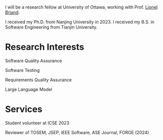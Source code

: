 <!---
---
permalink: /
title: "academicpages is a ready-to-fork GitHub Pages template for academic personal websites"
excerpt: "About me"
author_profile: true
redirect_from: 
  - /about/
  - /about.html
---
-->
I will be a research fellow at University of Ottawa, working with Prof. [Lionel Briand](https://www.lbriand.info).

I received my Ph.D. from Nanjing University in 2023. I received my B.S. in Software Engineering from Tianjin University.


Research Interests
======
Software Quality Assurance

Software Testing

Requirements Quality Assurance

Large Language Model


Services
======
Student volunteer at ICSE 2023

Reviewer of TOSEM, JSEP, IEEE Software, ASE Journal, FORGE (2024)

